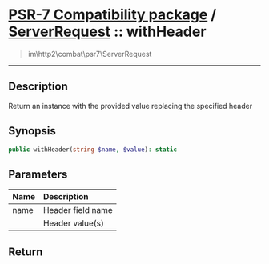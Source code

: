 # [PSR-7 Compatibility package](combat.md) / [ServerRequest](combat-ServerRequest.md) :: withHeader
 > im\http2\combat\psr7\ServerRequest
____

## Description
Return an instance with the provided value replacing the specified header

## Synopsis
```php
public withHeader(string $name, $value): static
```

## Parameters
| Name | Description |
| :--- | :---------- |
| name | Header field name |
|  | Header value(s) |

## Return

